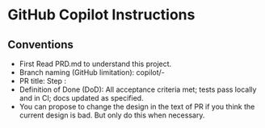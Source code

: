 # GitHub Copilot Instructions

## Conventions

- First Read PRD.md to understand this project.
- Branch naming (GitHub limitation): copilot/<step-number>-<short-name>
- PR title: Step <n>: <short-name>
- Definition of Done (DoD): All acceptance criteria met; tests pass locally and in CI; docs updated as specified.
- You can propose to change the design in the text of PR if you think the current design is bad. But only do this when necessary.